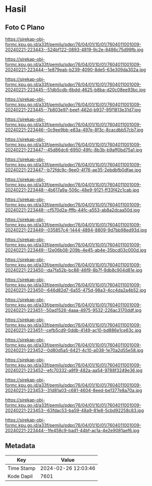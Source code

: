 # Hasil

## Foto C Plano

https://sirekap-obj-formc.kpu.go.id/a33f/pemilu/pdpr/76/04/01/10/01/7604011001009-20240221-223443--524bf122-0893-4819-9c2e-8486c75d99fb.jpg

https://sirekap-obj-formc.kpu.go.id/a33f/pemilu/pdpr/76/04/01/10/01/7604011001009-20240221-223444--1e879eab-b239-4090-8de5-63e309da302a.jpg

https://sirekap-obj-formc.kpu.go.id/a33f/pemilu/pdpr/76/04/01/10/01/7604011001009-20240221-223445--51db5cdb-6bdd-4625-b8ba-d20c08ee93bc.jpg

https://sirekap-obj-formc.kpu.go.id/a33f/pemilu/pdpr/76/04/01/10/01/7604011001009-20240221-223445--7b803e97-beef-462d-b937-95f1813e31d7.jpg

https://sirekap-obj-formc.kpu.go.id/a33f/pemilu/pdpr/76/04/01/10/01/7604011001009-20240221-223446--0c9ee9bb-e83a-497e-8f3c-8cacdbb57cb7.jpg

https://sirekap-obj-formc.kpu.go.id/a33f/pemilu/pdpr/76/04/01/10/01/7604011001009-20240221-223447--45d86dc6-6950-49fc-8b3b-b9aff0bd75a1.jpg

https://sirekap-obj-formc.kpu.go.id/a33f/pemilu/pdpr/76/04/01/10/01/7604011001009-20240221-223447--b72fdc9c-9ee0-4f76-ae35-2ebdbfb0dfae.jpg

https://sirekap-obj-formc.kpu.go.id/a33f/pemilu/pdpr/76/04/01/10/01/7604011001009-20240221-223448--4b617a9a-506c-48e9-9121-ff33f42c1cab.jpg

https://sirekap-obj-formc.kpu.go.id/a33f/pemilu/pdpr/76/04/01/10/01/7604011001009-20240221-223448--cf570d2a-fffb-44fc-a553-ab8a2dcaa50d.jpg

https://sirekap-obj-formc.kpu.go.id/a33f/pemilu/pdpr/76/04/01/10/01/7604011001009-20240221-223449--035857c4-1444-4894-8809-9d7bb98ed93d.jpg

https://sirekap-obj-formc.kpu.go.id/a33f/pemilu/pdpr/76/04/01/10/01/7604011001009-20240221-223449--12e06b08-209b-4e45-ab4e-35bcd03c000d.jpg

https://sirekap-obj-formc.kpu.go.id/a33f/pemilu/pdpr/76/04/01/10/01/7604011001009-20240221-223450--da7fa52b-bc88-46f9-8b7f-9db8c904d81e.jpg

https://sirekap-obj-formc.kpu.go.id/a33f/pemilu/pdpr/76/04/01/10/01/7604011001009-20240221-223450--646d82d7-6a55-475d-98a3-4cc4da2a4b52.jpg

https://sirekap-obj-formc.kpu.go.id/a33f/pemilu/pdpr/76/04/01/10/01/7604011001009-20240221-223451--50ad1526-4aaa-4975-9532-226ac3170ddf.jpg

https://sirekap-obj-formc.kpu.go.id/a33f/pemilu/pdpr/76/04/01/10/01/7604011001009-20240221-223451--cefb5cd9-0ddb-4149-ac10-bd886e1ce63c.jpg

https://sirekap-obj-formc.kpu.go.id/a33f/pemilu/pdpr/76/04/01/10/01/7604011001009-20240221-223452--0d80d5a5-6421-4c10-a038-1e70a2d55e58.jpg

https://sirekap-obj-formc.kpu.go.id/a33f/pemilu/pdpr/76/04/01/10/01/7604011001009-20240221-223452--efc70332-a8f9-482a-aa54-9788f3249e36.jpg

https://sirekap-obj-formc.kpu.go.id/a33f/pemilu/pdpr/76/04/01/10/01/7604011001009-20240221-223453--31d81a03-c681-4604-8eed-be1377e8a70a.jpg

https://sirekap-obj-formc.kpu.go.id/a33f/pemilu/pdpr/76/04/01/10/01/7604011001009-20240221-223453--63fdac53-ba59-48a9-81e8-5cbd92258c83.jpg

https://sirekap-obj-formc.kpu.go.id/a33f/pemilu/pdpr/76/04/01/10/01/7604011001009-20240221-223444--1fe458c9-bad1-44bf-ac1a-4e2e9081aef6.jpg


## Metadata

| Key        | Value               |
| ---------- | ------------------- |
| Time Stamp | 2024-02-26 12:03:46 |
| Kode Dapil | 7601                |



